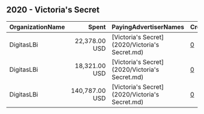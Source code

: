 ## 2020 - Victoria's Secret 
|OrganizationName|Spent|PayingAdvertiserNames|CreativeUrls|Impressions|Genders|AgeBrackets|CountryCodes|BillingAddresses|CandidateBallotInformation|
|:---|---:|:---|:---|---:|:---|:---|:---|:---|:---|
|DigitasLBi|22,378.00 USD|[Victoria's Secret](2020/Victoria's Secret.md)|[0](https://www.snap.com/political-ads/asset/60ae6ff2ed22c704f2a38850989e7b456d9171a4676b8a215b7143bc0d8e39fd?mediaType=mp4)|4,022,063|FEMALE|18-24|united states|"375 Hudson Street,New York,10014,US"|Presidential Election|
|DigitasLBi|18,321.00 USD|[Victoria's Secret](2020/Victoria's Secret.md)|[0](https://www.snap.com/political-ads/asset/60ae6ff2ed22c704f2a38850989e7b456d9171a4676b8a215b7143bc0d8e39fd?mediaType=mp4)|2,636,316|FEMALE|18-24|united states|"375 Hudson Street,New York,10014,US"|Presidential Election|
|DigitasLBi|140,787.00 USD|[Victoria's Secret](2020/Victoria's Secret.md)|[0](https://www.snap.com/political-ads/asset/60ae6ff2ed22c704f2a38850989e7b456d9171a4676b8a215b7143bc0d8e39fd?mediaType=mp4)|23,034,514|FEMALE|18-24|united states|"375 Hudson Street,New York,10014,US"|Presidential Election|
